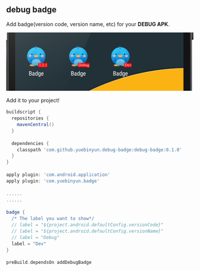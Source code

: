 ## debug badge

Add badge(version code, version name, etc) for your **DEBUG APK**.

![screenshot](attr/badge.png)

Add it to your project!

```gradle
buildscript {
  repositories {
    mavenCentral()
  }

  dependencies {
    classpath 'com.github.yuebinyun.debug-badge:debug-badge:0.1.0'
  }
}

apply plugin: 'com.android.application'
apply plugin: 'com.yuebinyun.badge'

......
......

badge {
  /* The label you want to show*/
  // label = "${project.android.defaultConfig.versionCode}"
  // label = "${project.android.defaultConfig.versionName}"
  // label = "Debug"
  label = "Dev"
}

preBuild.dependsOn addDebugBadge
```